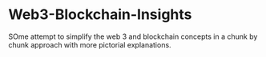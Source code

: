 # Web3-Blockchain-Insights
SOme attempt to simplify the web 3 and blockchain concepts in a chunk by chunk approach with more pictorial explanations.
